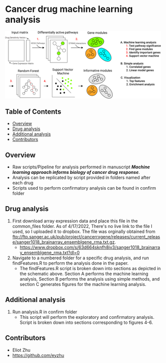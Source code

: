 # Cancer drug machine learning analysis 

<img align="center" src="images/ML_fig1.jpg">

## Table of Contents

* [Overview](#overview)
* [Drug analysis](#drug-analysis)
* [Additional analysis](#additional-analysis)
* [Contributors](#contributors)

## Overview
* Raw scripts/Pipeline for analysis performed in manuscript __*Machine learning approach informs biology of cancer drug response*__.
* Analysis can be replicated by script provided in folders named after each drug
* Scripts used to perform confirmatory analysis can be found in confirm folder

## Drug analysis
1. First download array expression data and place this file in the common_files folder. As of 4/17/2022, There's no live link to the file I used, so I uploaded it to dropbox. The file was orginally obtained from ftp://ftp.sanger.ac.uk/pub/project/cancerrxgene/releases/current_release/sanger1018_brainarray_ensemblgene_rma.txt.gz. 
	*  https://www.dropbox.com/s/63d664sknfh8iv3/sanger1018_brainarray_ensemblgene_rma.txt?dl=0
2. Navigate to a numbered folder for a specific drug analysis, and run findFeatures.R to perform the analysis done in the paper.
	* The findFeatures.R script is broken down into sections as depicted in the schematic above. Section A performs the machine learning analysis, Section B performs the analysis using simple methods, and section C generates figures for the machine learning analysis.

## Additional analysis
1. Run analysis.R in confirm folder
	* This script will perform the exploratory and confirmatory analysis. Script is broken down into sections corresponding to figures 4-6.

## Contributors 
* Eliot Zhu
* https://github.com/eyzhu
